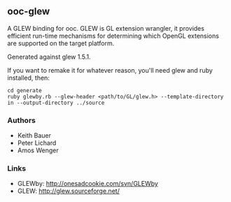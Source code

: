 
## ooc-glew

A GLEW binding for ooc. GLEW is GL extension wrangler, it provides efficient
run-time mechanisms for determining which OpenGL extensions are supported on
the target platform.

Generated against glew 1.5.1.

If you want to remake it for whatever reason, you'll need glew and ruby
installed, then:

```
cd generate
ruby glewby.rb --glew-header <path/to/GL/glew.h> --template-directory in --output-directory ../source
```

### Authors

  * Keith Bauer
  * Peter Lichard
  * Amos Wenger

### Links

  * GLEWby: http://onesadcookie.com/svn/GLEWby
  * GLEW: http://glew.sourceforge.net/

